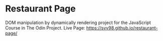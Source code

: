 # Restaurant Page
DOM manipulation by dynamically rendering project for the JavaScript Course in The Odin Project. 
Live Page: https://svv98.github.io/restaurant-page/
